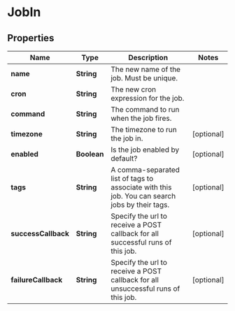 

# JobIn


## Properties

Name | Type | Description | Notes
------------ | ------------- | ------------- | -------------
**name** | **String** | The new name of the job. Must be unique. | 
**cron** | **String** | The new cron expression for the job. | 
**command** | **String** | The command to run when the job fires. | 
**timezone** | **String** | The timezone to run the job in. |  [optional]
**enabled** | **Boolean** | Is the job enabled by default? |  [optional]
**tags** | **String** | A comma-separated list of tags to associate with this job. You can search jobs by their tags. |  [optional]
**successCallback** | **String** | Specify the url to receive a POST callback for all successful runs of this job. |  [optional]
**failureCallback** | **String** | Specify the url to receive a POST callback for all unsuccessful runs of this job. |  [optional]



